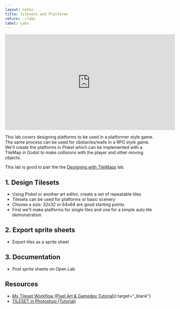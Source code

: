 ```yaml
---
layout: notes
title: Tilesets and Platforms
return: ./labs
label: Labs
---
```


<iframe width="560" height="315" src="https://www.youtube.com/embed/mN5kJ_UoJpY?rel=0" frameborder="0" allowfullscreen></iframe>

This lab covers designing platforms to be used in a platformer style game.  The same process can be used for obstacles/walls in a RPG style game.  We'll create the platforms in Piskel which can be implemented with a TileMap in Godot to make collisions with the player and other moving objects.

This lab is good to pair the the [Designing with TileMaps](3-0_Designing_with_TileMaps) lab.

## 1. Design Tilesets
- Using Piskel or another art editor, create a set of repeatable tiles
- Tilesets can be used for platforms or basic scenery
- Choose a size: 32x32 or 64x64 are good starting points
- First we'll make platforms for single tiles and one for a simple auto tile demonstration

## 2. Export sprite sheets
- Export tiles as a sprite sheet

## 3. Documentation 
- Post sprite sheets on Open Lab

## Resources
- [My Tileset Workflow (Pixel Art & Gamedev Tutorial)](https://www.youtube.com/watch?v=btnH0x7_1g8){:target="_blank"}
- [TILESET in Photoshop (Tutorial)](https://www.youtube.com/watch?v=aaEEujLtsr8)